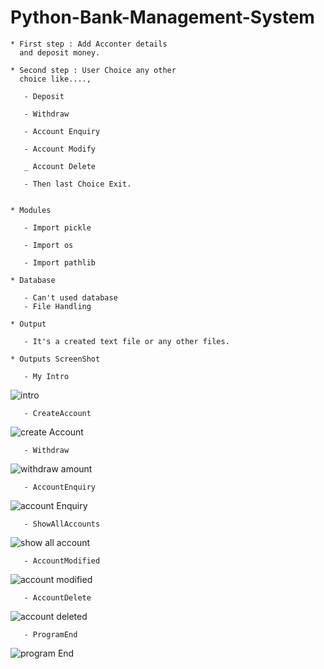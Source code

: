 
# Python-Bank-Management-System
    
    * First step : Add Acconter details 
      and deposit money. 
    
    * Second step : User Choice any other
      choice like...., 
 
       - Deposit
       
       - Withdraw
 
       - Account Enquiry

       - Account Modify

       _ Account Delete

       - Then last Choice Exit. 


    * Modules

       - Import pickle 

       - Import os

       - Import pathlib
       
    * Database

       - Can't used database
       - File Handling

    * Output
 
       - It's a created text file or any other files. 
       
    * Outputs ScreenShot
    
       - My Intro
       
![intro](https://github.com/SelvarajAkash/python-mini-project/assets/129291665/0aea905e-0c66-4723-acc3-f99fb5a9ffa7)
    
       - CreateAccount
    
![create Account](https://github.com/SelvarajAkash/python-mini-project/assets/129291665/2c0f9c77-e6bb-4e92-9cf0-8e541a53774e)

       - Withdraw
       
![withdraw amount](https://github.com/SelvarajAkash/python-mini-project/assets/129291665/535586a2-5076-4b2a-acdb-b694fa8dbc6c)
      
       - AccountEnquiry
       
![account Enquiry](https://github.com/SelvarajAkash/python-mini-project/assets/129291665/6804eaa5-a61d-4e8a-9f76-ef53ac76c958)

       - ShowAllAccounts
       
![show all account](https://github.com/SelvarajAkash/python-mini-project/assets/129291665/7a5729ae-bf3c-4537-98f4-7963a47f4ed3)
 
       - AccountModified
       
![account modified](https://github.com/SelvarajAkash/python-mini-project/assets/129291665/eec318a5-8ad8-4834-9204-5c91d9e5daf7)

       - AccountDelete

![account deleted](https://github.com/SelvarajAkash/python-mini-project/assets/129291665/ab1fb598-a181-4948-b824-38f55fa0a1ed)

       - ProgramEnd
       
![program End](https://github.com/SelvarajAkash/python-mini-project/assets/129291665/21202487-ef2e-4080-845b-232ff4b00f52)
 


    
    
    


